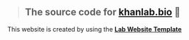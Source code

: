 
> ## The source code for  **[khanlab.bio](https://khanlab.bio/)** 🚀

This website is created by using the 
[**Lab Website Template**](https://greene-lab.gitbook.io/lab-website-template-docs)
